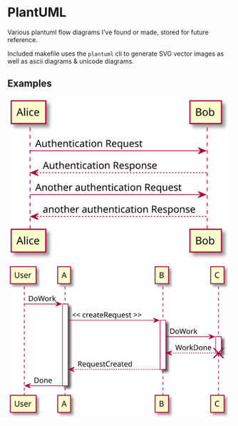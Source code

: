 # PlantUML

Various plantuml flow diagrams I've found or made, stored for future reference.

Included makefile uses the `plantuml` cli to generate SVG vector images as well
as ascii diagrams & unicode diagrams.

## Examples

![example svg 1](./svg/so_6364672_1.svg)
![example svg 2](./svg/so_6364672_2.svg)
